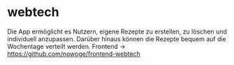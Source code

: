 # webtech
Die App ermöglicht es Nutzern, eigene Rezepte zu erstellen, zu löschen und individuell anzupassen. Darüber hinaus können die Rezepte bequem auf die Wochentage verteilt werden. 
Frontend -> https://github.com/nowoge/frontend-webtech
